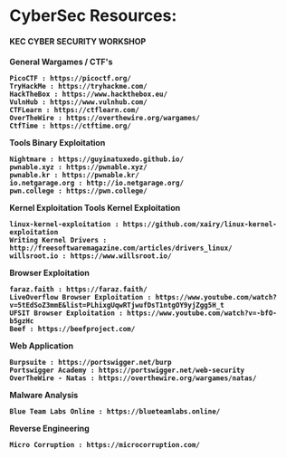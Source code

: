   <h1>CyberSec Resources:</h1>
  <h4>KEC CYBER SECURITY WORKSHOP<h4>


General Wargames / CTF's

    PicoCTF : https://picoctf.org/
    TryHackMe : https://tryhackme.com/
    HackTheBox : https://www.hackthebox.eu/
    VulnHub : https://www.vulnhub.com/
    CTFLearn : https://ctflearn.com/
    OverTheWire : https://overthewire.org/wargames/
    CtfTime : https://ctftime.org/

Tools
Binary Exploitation

    Nightmare : https://guyinatuxedo.github.io/
    pwnable.xyz : https://pwnable.xyz/
    pwnable.kr : https://pwnable.kr/
    io.netgarage.org : http://io.netgarage.org/ 
    pwn.college : https://pwn.college/

Kernel Exploitation
Tools
Kernel Exploitation

    linux-kernel-exploitation : https://github.com/xairy/linux-kernel-exploitation
    Writing Kernel Drivers : http://freesoftwaremagazine.com/articles/drivers_linux/
    willsroot.io : https://www.willsroot.io/

Browser Exploitation

    faraz.faith : https://faraz.faith/
    LiveOverflow Browser Exploitation : https://www.youtube.com/watch?v=5tEdSoZ3mmE&list=PLhixgUqwRTjwufDsT1ntgOY9yjZgg5H_t
    UFSIT Browser Exploitation : https://www.youtube.com/watch?v=-bfO-b5gzHc
    Beef : https://beefproject.com/
  
Web Application 
  
    Burpsuite : https://portswigger.net/burp
    Portswigger Academy : https://portswigger.net/web-security
    OverTheWire - Natas : https://overthewire.org/wargames/natas/
  

Malware Analysis

    Blue Team Labs Online : https://blueteamlabs.online/

Reverse Engineering

    Micro Corruption : https://microcorruption.com/


